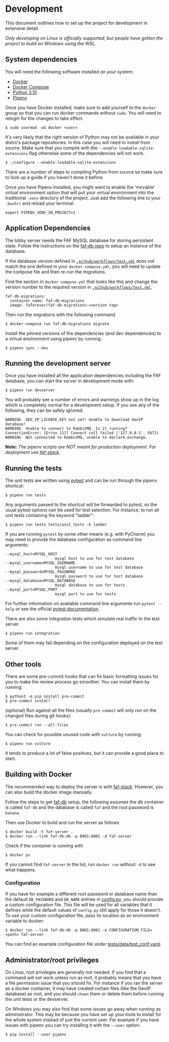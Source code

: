 # Development
This document outlines how to set up the project for development in extensive
detail.

*Only developing on Linux is officially supported, but people have gotten the
project to build on Windows using the WSL.*

## System dependencies
You will need the following software installed on your system:
-   [Docker](https://docs.docker.com/engine/)
-   [Docker Compose](https://github.com/docker/compose)
-   [Python 3.10](https://www.python.org/downloads/)
-   [Pipenv](https://github.com/pypa/pipenv/)

Once you have Docker installed, make sure to add yourself to the `docker` group
so that you can run docker commands without `sudo`. You will need to relogin
for the changes to take effect.
```
$ sudo usermod -aG docker <user>
```

It's very likely that the right version of Python may not be available in your
distro's package repositories. In this case you will need to install from
source. Make sure that you compile with the
`--enable-loadable-sqlite-extensions` flag otherwise some of the dependencies
will not work.

```
$ ./configure --enable-loadable-sqlite-extensions
```

There are a number of steps to compiling Python from source so make sure to
look up a guide if you haven't done it before.

Once you have Pipenv installed, you might want to enable the 'movable' virtual
environment option that will put your virtual environment into the traditional
`.venv` directory of the project. Just add the following line to your `.bashrc`
and reload your terminal:
```
export PIPENV_VENV_IN_PROJECT=1
```

## Application Dependencies
The lobby server needs the FAF MySQL database for storing persistent state.
Follow the instructions on the [faf-db repo](https://github.com/FAForever/db)
to setup an instance of the database.

If the database version defined in
[`.github/workflows/test.yml`](.github/workflows/test.yml) does not match
the one defined in your `docker-compose.yml`, you will need to update the
compose file and then re-run the migrations.

Find the section in `docker-compose.yml` that looks like this and change the
version number to the required version in
[`.github/workflows/test.yml`](.github/workflows/test.yml).
```
faf-db-migrations:
  container_name: faf-db-migrations
  image: faforever/faf-db-migrations:<version tag>
```

Then run the migrations with the following command.
```
$ docker-compose run faf-db-migrations migrate
```

Install the pinned versions of the dependencies (and dev dependencies) to a
virtual environment using pipenv by running:
```
$ pipenv sync --dev
```

## Running the development server
Once you have installed all the application dependencies including the FAF
database, you can start the server in development mode with:
```
$ pipenv run devserver
```

You will probably see a number of errors and warnings show up in the log which
is completely normal for a development setup. If you see any of the following,
they can be safely ignored:

```
WARNING  GEO_IP_LICENSE_KEY not set! Unable to download GeoIP database!
WARNING  Unable to connect to RabbitMQ. Is it running?
ConnectionError: [Errno 111] Connect call failed ('127.0.0.1', 5672)
WARNING  Not connected to RabbitMQ, unable to declare exchange.
```

**Note:** *The pipenv scripts are NOT meant for production deployment. For
deployment use [faf-stack](https://github.com/FAForever/faf-stack).*

## Running the tests

The unit tests are written using [pytest](https://docs.pytest.org/en/latest) and
can be run through the pipenv shortcut:
```
$ pipenv run tests
```
Any arguments passed to the shortcut will be forwarded to pytest, so the usual
pytest options can be used for test selection. For instance, to run all unit
tests containing the keyword "ladder":
```
$ pipenv run tests tests/unit_tests -k ladder
```

If you are running `pytest` by some other means (e.g. with PyCharm) you may need
to provide the database configuration as command line arguments:
```
--mysql_host=MYSQL_HOST
                      mysql host to use for test database
--mysql_username=MYSQL_USERNAME
                      mysql username to use for test database
--mysql_password=MYSQL_PASSWORD
                      mysql password to use for test database
--mysql_database=MYSQL_DATABASE
                      mysql database to use for tests
--mysql_port=MYSQL_PORT
                      mysql port to use for tests
```

For further information on available command line arguments run `pytest --help`
or see the official
[pytest documentation](https://docs.pytest.org/en/latest/usage.html).

There are also some integration tests which simulate real traffic to the test
server.
```
$ pipenv run integration
```

Some of them may fail depending on the configuration deployed on the test
server.

## Other tools

There are some pre-commit hooks that can fix basic formatting issues for you
to make the review process go smoother. You can install them by running:
```
$ python3 -m pip install pre-commit
$ pre-commit install
```

(optional) Run against all the files (usually `pre-commit` will only run on the
changed files during git hooks):
```
$ pre-commit run --all-files
```

You can check for possible unused code with `vulture` by running:
```
$ pipenv run vulture
```

It tends to produce a lot of false positives, but it can provide a good place
to start.

## Building with Docker

The recommended way to deploy the server is with
[faf-stack](https://github.com/FAForever/faf-stack). However, you can also
build the docker image manually.

Follow the steps to get [faf-db](https://github.com/FAForever/db) setup, the
following assumes the db container is called `faf-db` and the database is called
`faf` and the root password is `banana`.

Then use Docker to build and run the server as follows
```
$ docker build -t faf-server .
$ docker run --link faf-db:db -p 8001:8001 -d faf-server
```

Check if the container is running with
```
$ docker ps
```

If you cannot find `faf-server` in the list, run `docker run` without `-d` to
see what happens.

### Configuration

If you have for example a different root password or database name than the default
`DB_PASSWORD` and `DB_NAME` entries in
[config.py](https://github.com/FAForever/server/blob/develop/server/config.py),
you should provide a custom configuration file.
This file will be used for all variables that it defines
while the default values of `config.py` still apply for those it doesn't.
To use your custom configuration file, pass its location as an environment
variable to docker:
```
$ docker run --link faf-db:db -p 8001:8001 -e CONFIGURATION_FILE=<path> faf-server
```

You can find an example configuration file under
[tests/data/test_conf.yaml](https://github.com/FAForever/server/blob/develop/tests/data/test_conf.yaml).

## Administrator/root privileges

On Linux, root privileges are generally not needed. If you find that a command
will not work unless run as root, it probably means that you have a file
permission issue that you should fix. For instance if you ran the server as a
docker container, it may have created certain files (like the GeoIP database) as
root, and you should `chown` them or delete them before running the unit tests
or the devserver.

On Windows you may also find that some issues go away when running as
administrator. This may be because you have set up your tools to install for the
whole system instead of just the current user. For example if you have issues
with pipenv you can try installing it with the `--user` option:
```
$ pip install --user pipenv
```
